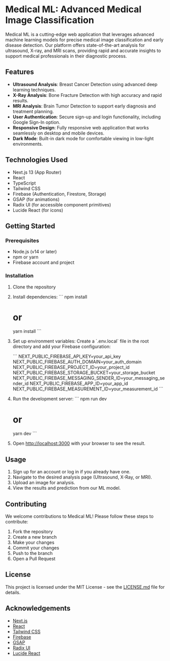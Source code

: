# Medical ML: Advanced Medical Image Classification


Medical ML is a cutting-edge web application that leverages advanced machine learning models for precise medical image classification and early disease detection. Our platform offers state-of-the-art analysis for ultrasound, X-ray, and MRI scans, providing rapid and accurate insights to support medical professionals in their diagnostic process.

## Features

- **Ultrasound Analysis**: Breast Cancer Detection using advanced deep learning techniques.
- **X-Ray Analysis**: Bone Fracture Detection with high accuracy and rapid results.
- **MRI Analysis**: Brain Tumor Detection to support early diagnosis and treatment planning.
- **User Authentication**: Secure sign-up and login functionality, including Google Sign-In option.
- **Responsive Design**: Fully responsive web application that works seamlessly on desktop and mobile devices.
- **Dark Mode**: Built-in dark mode for comfortable viewing in low-light environments.

## Technologies Used

- Next.js 13 (App Router)
- React
- TypeScript
- Tailwind CSS
- Firebase (Authentication, Firestore, Storage)
- GSAP (for animations)
- Radix UI (for accessible component primitives)
- Lucide React (for icons)

## Getting Started

### Prerequisites

- Node.js (v14 or later)
- npm or yarn
- Firebase account and project

### Installation

1. Clone the repository

2. Install dependencies:
   \`\`\`
   npm install
   # or
   yarn install
   \`\`\`

3. Set up environment variables:
   Create a \`.env.local\` file in the root directory and add your Firebase configuration:

   \`\`\`
   NEXT_PUBLIC_FIREBASE_API_KEY=your_api_key
   NEXT_PUBLIC_FIREBASE_AUTH_DOMAIN=your_auth_domain
   NEXT_PUBLIC_FIREBASE_PROJECT_ID=your_project_id
   NEXT_PUBLIC_FIREBASE_STORAGE_BUCKET=your_storage_bucket
   NEXT_PUBLIC_FIREBASE_MESSAGING_SENDER_ID=your_messaging_sender_id
   NEXT_PUBLIC_FIREBASE_APP_ID=your_app_id
   NEXT_PUBLIC_FIREBASE_MEASUREMENT_ID=your_measurement_id
   \`\`\`

4. Run the development server:
   \`\`\`
   npm run dev
   # or
   yarn dev
   \`\`\`

5. Open [http://localhost:3000](http://localhost:3000) with your browser to see the result.

## Usage

1. Sign up for an account or log in if you already have one.
2. Navigate to the desired analysis page (Ultrasound, X-Ray, or MRI).
3. Upload an image for analysis.
4. View the results and prediction from our ML model.

## Contributing

We welcome contributions to Medical ML! Please follow these steps to contribute:

1. Fork the repository
2. Create a new branch 
3. Make your changes
4. Commit your changes 
5. Push to the branch
6. Open a Pull Request

## License

This project is licensed under the MIT License - see the [LICENSE.md](LICENSE.md) file for details.

## Acknowledgements

- [Next.js](https://nextjs.org/)
- [React](https://reactjs.org/)
- [Tailwind CSS](https://tailwindcss.com/)
- [Firebase](https://firebase.google.com/)
- [GSAP](https://greensock.com/gsap/)
- [Radix UI](https://www.radix-ui.com/)
- [Lucide React](https://lucide.dev/)


